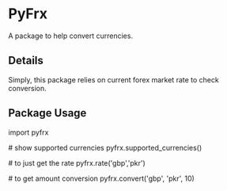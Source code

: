 PyFrx
=====

A package to help convert currencies.


Details
-------

Simply, this package relies on current forex market rate to check conversion.


Package Usage
-------------

import pyfrx

\# show supported currencies
pyfrx.supported_currencies()

\# to just get the rate 
pyfrx.rate('gbp','pkr')

\# to get amount conversion
pyfrx.convert('gbp', 'pkr', 10)
